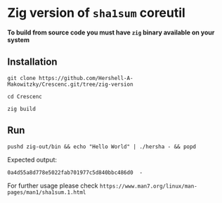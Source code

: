 # Zig version of `sha1sum` coreutil

**To build from source code you must have `zig` binary available on your system**

## Installation

```
git clone https://github.com/Hershell-A-Makowitzky/Crescenc.git/tree/zig-version
```
```
cd Crescenc
```
```
zig build
```

## Run

```
pushd zig-out/bin && echo "Hello World" | ./hersha - && popd
```
Expected output:

```
0a4d55a8d778e5022fab701977c5d840bbc486d0  -
```

For further usage please check `https://www.man7.org/linux/man-pages/man1/sha1sum.1.html` 
